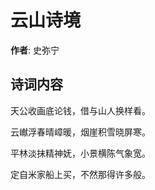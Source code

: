 # 云山诗境

**作者**: 史弥宁

## 诗词内容

天公收画底论钱，借与山人换样看。

云𪩘浮春晴嶂暖，烟崖积雪晓屏寒。

平林淡抹精神妩，小景横陈气象宽。

定自米家船上买，不然那得许多般。


